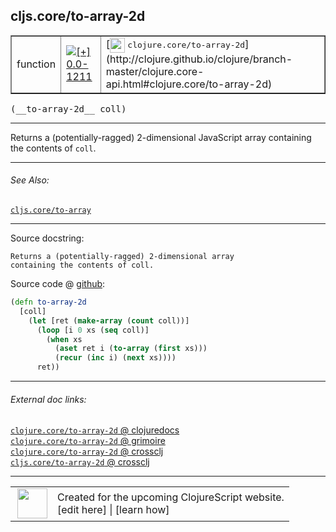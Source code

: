 ## cljs.core/to-array-2d



 <table border="1">
<tr>
<td>function</td>
<td><a href="https://github.com/cljsinfo/cljs-api-docs/tree/0.0-1211"><img valign="middle" alt="[+] 0.0-1211" title="Added in 0.0-1211" src="https://img.shields.io/badge/+-0.0--1211-lightgrey.svg"></a> </td>
<td>
[<img height="24px" valign="middle" src="http://i.imgur.com/1GjPKvB.png"> <samp>clojure.core/to-array-2d</samp>](http://clojure.github.io/clojure/branch-master/clojure.core-api.html#clojure.core/to-array-2d)
</td>
</tr>
</table>


 <samp>
(__to-array-2d__ coll)<br>
</samp>

---

Returns a (potentially-ragged) 2-dimensional JavaScript array containing the
contents of `coll`.

---


###### See Also:

[`cljs.core/to-array`](cljs.core_to-array.md)<br>

---


Source docstring:

```
Returns a (potentially-ragged) 2-dimensional array
containing the contents of coll.
```


Source code @ [github](https://github.com/clojure/clojurescript/blob/r3153/src/cljs/cljs/core.cljs#L3047-L3056):

```clj
(defn to-array-2d
  [coll]
    (let [ret (make-array (count coll))]
      (loop [i 0 xs (seq coll)]
        (when xs
          (aset ret i (to-array (first xs)))
          (recur (inc i) (next xs))))
      ret))
```

<!--
Repo - tag - source tree - lines:

 <pre>
clojurescript @ r3153
└── src
    └── cljs
        └── cljs
            └── <ins>[core.cljs:3047-3056](https://github.com/clojure/clojurescript/blob/r3153/src/cljs/cljs/core.cljs#L3047-L3056)</ins>
</pre>

-->

---



###### External doc links:

[`clojure.core/to-array-2d` @ clojuredocs](http://clojuredocs.org/clojure.core/to-array-2d)<br>
[`clojure.core/to-array-2d` @ grimoire](http://conj.io/store/v1/org.clojure/clojure/1.7.0-beta3/clj/clojure.core/to-array-2d/)<br>
[`clojure.core/to-array-2d` @ crossclj](http://crossclj.info/fun/clojure.core/to-array-2d.html)<br>
[`cljs.core/to-array-2d` @ crossclj](http://crossclj.info/fun/cljs.core.cljs/to-array-2d.html)<br>

---

 <table>
<tr><td>
<img valign="middle" align="right" width="48px" src="http://i.imgur.com/Hi20huC.png">
</td><td>
Created for the upcoming ClojureScript website.<br>
[edit here] | [learn how]
</td></tr></table>

[edit here]:https://github.com/cljsinfo/cljs-api-docs/blob/master/cljsdoc/cljs.core_to-array-2d.cljsdoc
[learn how]:https://github.com/cljsinfo/cljs-api-docs/wiki/cljsdoc-files

<!--

This information was too distracting to show to readers, but I'll leave it
commented here since it is helpful to:

- pretty-print the data used to generate this document
- and show how to retrieve that data



The API data for this symbol:

```clj
{:description "Returns a (potentially-ragged) 2-dimensional JavaScript array containing the\ncontents of `coll`.",
 :ns "cljs.core",
 :name "to-array-2d",
 :signature ["[coll]"],
 :history [["+" "0.0-1211"]],
 :type "function",
 :related ["cljs.core/to-array"],
 :full-name-encode "cljs.core_to-array-2d",
 :source {:code "(defn to-array-2d\n  [coll]\n    (let [ret (make-array (count coll))]\n      (loop [i 0 xs (seq coll)]\n        (when xs\n          (aset ret i (to-array (first xs)))\n          (recur (inc i) (next xs))))\n      ret))",
          :title "Source code",
          :repo "clojurescript",
          :tag "r3153",
          :filename "src/cljs/cljs/core.cljs",
          :lines [3047 3056]},
 :full-name "cljs.core/to-array-2d",
 :clj-symbol "clojure.core/to-array-2d",
 :docstring "Returns a (potentially-ragged) 2-dimensional array\ncontaining the contents of coll."}

```

Retrieve the API data for this symbol:

```clj
;; from Clojure REPL
(require '[clojure.edn :as edn])
(-> (slurp "https://raw.githubusercontent.com/cljsinfo/cljs-api-docs/catalog/cljs-api.edn")
    (edn/read-string)
    (get-in [:symbols "cljs.core/to-array-2d"]))
```

-->
